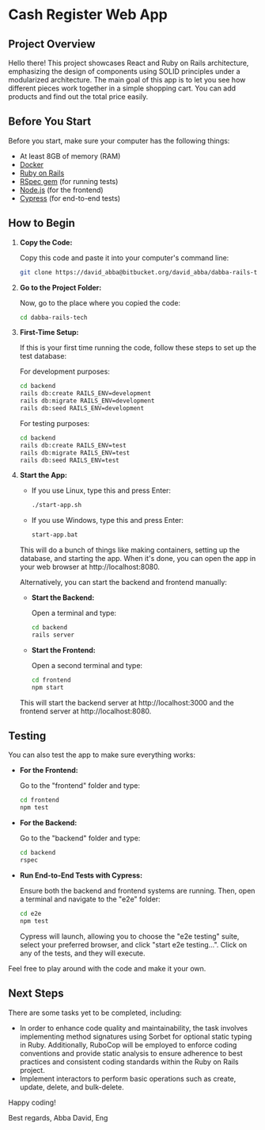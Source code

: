 # Cash Register Web App

## Project Overview

Hello there! This project showcases React and Ruby on Rails architecture, emphasizing the design of components using SOLID principles under a modularized architecture. The main goal of this app is to let you see how different pieces work together in a simple shopping cart. You can add products and find out the total price easily.

## Before You Start

Before you start, make sure your computer has the following things:

- At least 8GB of memory (RAM)
- [Docker](https://www.docker.com/get-started)
- [Ruby on Rails](https://rubyonrails.org/)
- [RSpec gem](https://rspec.info/) (for running tests)
- [Node.js](https://nodejs.org/) (for the frontend)
- [Cypress](https://www.cypress.io/) (for end-to-end tests)

## How to Begin

1. **Copy the Code:**

    Copy this code and paste it into your computer's command line:

    ```bash
    git clone https://david_abba@bitbucket.org/david_abba/dabba-rails-tech.git
    ```

2. **Go to the Project Folder:**

    Now, go to the place where you copied the code:

    ```bash
    cd dabba-rails-tech
    ```

3. **First-Time Setup:**

    If this is your first time running the code, follow these steps to set up the test database:

    For development purposes:
    ```bash
    cd backend
    rails db:create RAILS_ENV=development
    rails db:migrate RAILS_ENV=development
    rails db:seed RAILS_ENV=development
    ```

    For testing purposes:
    ```bash
    cd backend
    rails db:create RAILS_ENV=test
    rails db:migrate RAILS_ENV=test
    rails db:seed RAILS_ENV=test
    ```

4. **Start the App:**

   - If you use Linux, type this and press Enter:

     ```bash
     ./start-app.sh
     ```

   - If you use Windows, type this and press Enter:

     ```bash
     start-app.bat
     ```

   This will do a bunch of things like making containers, setting up the database, and starting the app. When it's done, you can open the app in your web browser at http://localhost:8080.

   Alternatively, you can start the backend and frontend manually:

   - **Start the Backend:**

     Open a terminal and type:

     ```bash
     cd backend
     rails server
     ```

   - **Start the Frontend:**

     Open a second terminal and type:

     ```bash
     cd frontend
     npm start
     ```

   This will start the backend server at http://localhost:3000 and the frontend server at http://localhost:8080.

## Testing

You can also test the app to make sure everything works:

- **For the Frontend:**

    Go to the "frontend" folder and type:

    ```bash
    cd frontend
    npm test
    ```

- **For the Backend:**

    Go to the "backend" folder and type:

    ```bash
    cd backend
    rspec
    ```

- **Run End-to-End Tests with Cypress:**

   Ensure both the backend and frontend systems are running. Then, open a terminal and navigate to the "e2e" folder:

   ```bash
   cd e2e
   npm test
   ```

   Cypress will launch, allowing you to choose the "e2e testing" suite, select your preferred browser, and click "start e2e testing...". Click on any of the tests, and they will execute.

Feel free to play around with the code and make it your own. 

## Next Steps

There are some tasks yet to be completed, including:

- In order to enhance code quality and maintainability, the task involves implementing method signatures using Sorbet for optional static typing in Ruby. Additionally, RuboCop will be employed to enforce coding conventions and provide static analysis to ensure adherence to best practices and consistent coding standards within the Ruby on Rails project.
- Implement interactors to perform basic operations such as create, update, delete, and bulk-delete.

Happy coding!

Best regards,
Abba David, Eng